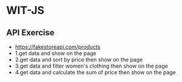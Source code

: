 # WIT-JS
## API Exercise 

- https://fakestoreapi.com/products
- 1.get data and show on the page
- 2.get data and sort by price then show on the page
- 3.get data and filter women's clothing then show on the page
- 4.get data and calculate the sum of price then show on the page